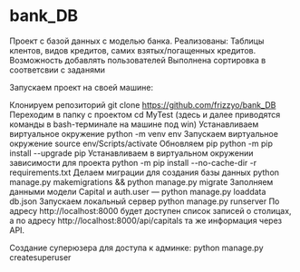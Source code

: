 # bank_DB
Проект с базой данных с моделью банка. 
Реализованы:
Таблицы клентов, видов кредитов, самих взятых/погащенных кредитов.
Возможность добавлять пользователей
Выполнена сортировка в соответсвии с заданями


Запускаем проект на своей машине:

Клонируем репозиторий git clone https://github.com/frizzyo/bank_DB
Переходим в папку с проектом cd MyTest (здесь и далее приводятся команды в bash-терминале на машине под win)
Устанавливаем виртуальное окружение python -m venv env
Запускаем виртуальное окружение source env/Scripts/activate
Обновляем pip python -m pip install --upgrade pip
Устанавливаем в виртуальном окружении зависимости для проекта python -m pip install --no-cache-dir -r requirements.txt
Делаем миграции для создания базы данных python manage.py makemigrations && python manage.py migrate
Заполняем данными модели Capital и auth.user — python manage.py loaddata db.json
Запускаем локальный сервер python manage.py runserver
По адресу http://localhost:8000 будет доступен список записей о столицах, a по адресу http://localhost:8000/api/capitals та же информация через API.


Создание суперюзера для доступа к админке:
python manage.py createsuperuser
